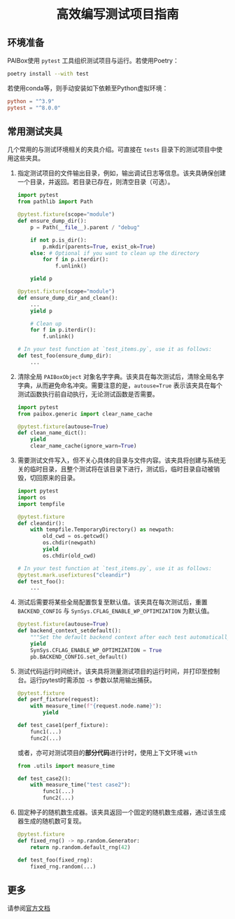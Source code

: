 <div align="center">

# 高效编写测试项目指南

</div>

## 环境准备

PAIBox使用 `pytest` 工具组织测试项目与运行。若使用Poetry：

```bash
poetry install --with test
```

若使用conda等，则手动安装如下依赖至Python虚拟环境：

```toml
python = "^3.9"
pytest = "^8.0.0"
```

## 常用测试夹具

几个常用的与测试环境相关的夹具介绍。可直接在 `tests` 目录下的测试项目中使用这些夹具。

1. 指定测试项目的文件输出目录，例如，输出调试日志等信息。该夹具确保创建一个目录，并返回。若目录已存在，则清空目录（可选）。

   ```python
   import pytest
   from pathlib import Path

   @pytest.fixture(scope="module")
   def ensure_dump_dir():
       p = Path(__file__).parent / "debug"

       if not p.is_dir():
           p.mkdir(parents=True, exist_ok=True)
       else: # Optional if you want to clean up the directory
           for f in p.iterdir():
               f.unlink()

       yield p

   @pytest.fixture(scope="module")
   def ensure_dump_dir_and_clean():
       ...
       yield p

       # Clean up
       for f in p.iterdir():
           f.unlink()

   # In your test function at `test_items.py`, use it as follows:
   def test_foo(ensure_dump_dir):
       ...
   ```

2. 清除全局 `PAIBoxObject` 对象名字字典。该夹具在每次测试后，清除全局名字字典，从而避免命名冲突。需要注意的是，`autouse=True` 表示该夹具在每个测试函数执行前自动执行，无论测试函数是否需要。

   ```python
   import pytest
   from paibox.generic import clear_name_cache

   @pytest.fixture(autouse=True)
   def clean_name_dict():
       yield
       clear_name_cache(ignore_warn=True)
   ```

3. 需要测试文件写入，但不关心具体的目录与文件内容。该夹具将创建与系统无关的临时目录，且整个测试将在该目录下进行，测试后，临时目录自动被销毁，切回原来的目录。

   ```python
   import pytest
   import os
   import tempfile

   @pytest.fixture
   def cleandir():
       with tempfile.TemporaryDirectory() as newpath:
           old_cwd = os.getcwd()
           os.chdir(newpath)
           yield
           os.chdir(old_cwd)

   # In your test function at `test_items.py`, use it as follows:
   @pytest.mark.usefixtures("cleandir")
   def test_foo():
       ...
   ```

4. 测试后需要将某些全局配置恢复至默认值。该夹具在每次测试后，重置 `BACKEND_CONFIG` 与 `SynSys.CFLAG_ENABLE_WP_OPTIMIZATION` 为默认值。

   ```python
   @pytest.fixture(autouse=True)
   def backend_context_setdefault():
       """Set the default backend context after each test automatically."""
       yield
       SynSys.CFLAG_ENABLE_WP_OPTIMIZATION = True
       pb.BACKEND_CONFIG.set_default()
   ```

5. 测试代码运行时间统计。该夹具将测量测试项目的运行时间，并打印至控制台。运行pytest时需添加 `-s` 参数以禁用输出捕获。

   ```python
   @pytest.fixture
   def perf_fixture(request):
       with measure_time(f"{request.node.name}"):
           yield

   def test_case1(perf_fixture):
       func1(...)
       func2(...)
   ```

   或者，亦可对测试项目的**部分代码**进行计时，使用上下文环境 `with`

   ```python
   from .utils import measure_time

   def test_case2():
       with measure_time("test case2"):
           func1(...)
           func2(...)
   ```

6. 固定种子的随机数生成器。该夹具返回一个固定的随机数生成器，通过该生成器生成的随机数可复现。

   ```python
   @pytest.fixture
   def fixed_rng() -> np.random.Generator:
       return np.random.default_rng(42)

   def test_foo(fixed_rng):
       fixed_rng.random(...)
   ```

## 更多

请参阅[官方文档](https://docs.pytest.org/en/stable/contents.html)
